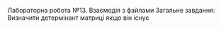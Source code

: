 Лабораторна робота №13. Взаємодія з файлами
Загальне завдання: Визначити детермінант матриці якщо він існує
